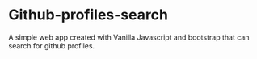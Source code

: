 # Github-profiles-search
A simple web app created with Vanilla Javascript and bootstrap that can search for github profiles.
